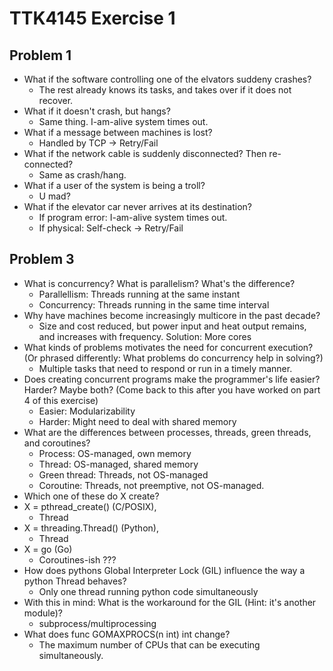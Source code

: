 TTK4145 Exercise 1
==================
Problem 1
---------
* What if the software controlling one of the elvators suddeny crashes?
	- The rest already knows its tasks, and takes over if it does not recover.
* What if it doesn't crash, but hangs?
	- Same thing. I-am-alive system times out.
* What if a message between machines is lost?
	- Handled by TCP -> Retry/Fail
* What if the network cable is suddenly disconnected? Then re-connected?
	- Same as crash/hang.
* What if a user of the system is being a troll?
	- U mad?
* What if the elevator car never arrives at its destination?
	- If program error: I-am-alive system times out.
	- If physical: Self-check -> Retry/Fail

Problem 3
---------
* What is concurrency? What is parallelism? What's the difference?
	- Parallellism: Threads running at the same instant
	- Concurrency: Threads running in the same time interval
* Why have machines become increasingly multicore in the past decade?
	- Size and cost reduced, but power input and heat output remains, and increases with frequency. Solution: More cores
* What kinds of problems motivates the need for concurrent execution? (Or phrased differently: What problems do concurrency help in solving?)
	- Multiple tasks that need to respond or run in a timely manner.
* Does creating concurrent programs make the programmer's life easier? Harder? Maybe both? (Come back to this after you have worked on part 4 of this exercise)
	- Easier: Modularizability
	- Harder: Might need to deal with shared memory
* What are the differences between processes, threads, green threads, and coroutines?
	- Process: OS-managed, own memory
	- Thread: OS-managed, shared memory
	- Green thread: Threads, not OS-managed
	- Coroutine: Threads, not preemptive, not OS-managed. 
* Which one of these do X create?
* X = pthread_create() (C/POSIX), 
	- Thread
* X = threading.Thread() (Python), 
	- Thread
* X = go (Go)
	- Coroutines-ish ???
* How does pythons Global Interpreter Lock (GIL) influence the way a python Thread behaves?
	- Only one thread running python code simultaneously
* With this in mind: What is the workaround for the GIL (Hint: it's another module)?
	- subprocess/multiprocessing
* What does func GOMAXPROCS(n int) int change?
	- The maximum number of CPUs that can be executing simultaneously.